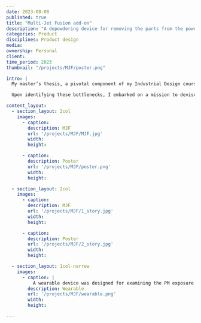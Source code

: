 ```yaml
---
date: 2023-08-08
published: true
title: "Multi-Jet Fusion add-on"
description: "A depowdering device for removing the parts from the powder cake"
categories: Product
disciplines: Product design
media:
ownership: Personal
client:
time_period: 2023
thumbnail: "/projects/MJF/poster.png"

intro: |
  My master’s thesis, a pivotal component of my Industrial Design course, was an in-depth exploration into the realm of Multi Jet Fusion (MJF) production within a corporate setting. The crux of my research was to identify and analyze existing bottlenecks that were impeding the efficiency of the MJF production process.

  Upon identifying these bottlenecks, I embarked on a mission to devise strategies and implement solutions aimed at enhancing the efficiency of the said process. This involved a meticulous examination of the production workflow, a comprehensive understanding of the technology involved, and a creative application of design principles.

content_layout:
  - section_layout: 2col
    images:
      - caption:
        description: MJF
        url: '/projects/MJF/MJF.jpg'
        width:
        height:

      - caption:
        description: Poster
        url: '/projects/MJF/poster.png'
        width:
        height:

  - section_layout: 2col
    images:
      - caption:
        description: MJF
        url: '/projects/MJF/1_story.jpg'
        width:
        height:

      - caption:
        description: Poster
        url: '/projects/MJF/2_story.jpg'
        width:
        height:

  - section_layout: 1col-narrow
    images:
      - caption: |
          A wearable device was designed for examining the PM exposure of the workers.
        description: Wearable
        url: '/projects/MJF/wearable.png'
        width:
        height:

---
```

